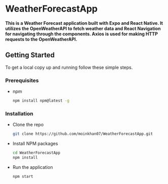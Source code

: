 # WeatherForecastApp

#### This is a Weather Forecast application built with Expo and React Native. It utilizes the OpenWeatherAPI to fetch weather data and React Navigation for navigating through the components. Axios is used for making HTTP requests to the OpenWeatherAPI.

## Getting Started

To get a local copy up and running follow these simple steps.

### Prerequisites

- npm
  ```sh
  npm install npm@latest -g

### Installation
- Clone the repo
  ``` sh
  git clone https://github.com/moinkhan07/WeatherForecastApp.git

- Install NPM packages
  ``` sh
  cd WeatherForecastApp
  npm install

- Run the application
  ``` sh
  npm start
